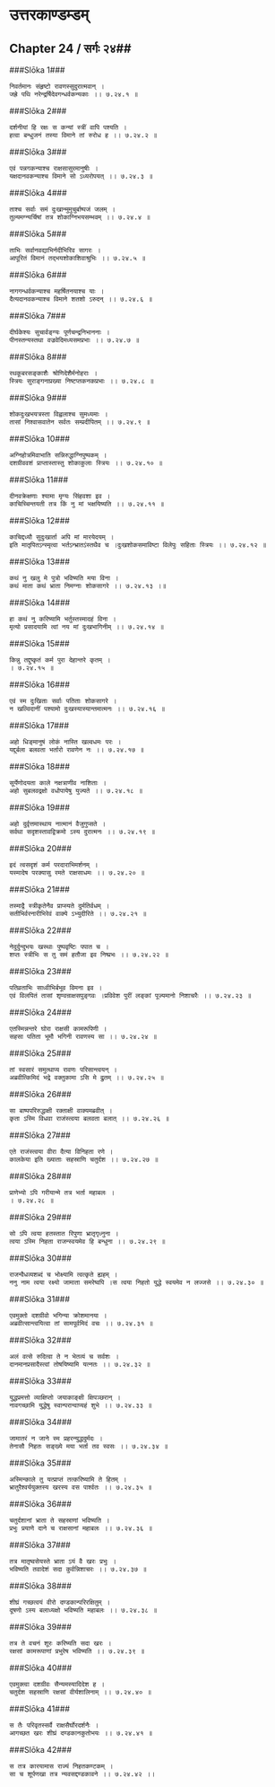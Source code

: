 उत्तरकाण्डम्डम्
===============================


## Chapter 24  / सर्गः २४##


###Slōka 1###


    निवर्तमानः संहृष्टो रावणस्सुदुरात्मवान् ।
    जह्रे पथि नरेन्द्रर्षिदेवगन्धर्वकन्यकाः ।। ७.२४.१ ॥


###Slōka 2###


    दर्शनीयां हि रक्षः स कन्यां स्त्रीं वापि पश्यति ।
    हत्वा बन्धुजनं तस्या विमाने तां रुरोध ह ।। ७.२४.२ ॥


###Slōka 3###


    एवं पन्नगकन्याश्च राक्षसासुरमानुषीः ।
    यक्षदानवकन्याश्च विमाने सो ऽध्यरोपयत् ।। ७.२४.३ ॥


###Slōka 4###


    ताश्च सर्वाः समं दुःखान्मुमुचुर्बाष्पजं जलम् ।
    तुल्यमग्न्यर्चिषां तत्र शोकाग्निभयसम्भवम् ।। ७.२४.४ ॥


###Slōka 5###


    ताभिः सर्वानवद्याभिर्नदीभिरिव सागरः ।
    आपूरितं विमानं तद्भयशोकाशिवाश्रुभिः ।। ७.२४.५ ॥


###Slōka 6###


    नागगन्धर्वकन्याश्च महर्षितनयाश्च याः ।
    दैत्यदानवकन्याश्च विमाने शतशो ऽरुदन् ।। ७.२४.६ ॥


###Slōka 7###


    दीर्घकेश्यः सुचार्वङ्ग्यः पूर्णचन्द्रनिभाननाः ।
    पीनस्तन्यस्तथा वज्रवेदिमध्यसमप्रभाः ।। ७.२४.७ ॥


###Slōka 8###


    रथकूबरसङ्काशैः श्रोणिदेशैर्मनोहराः ।
    स्त्रियः सुराङ्गनाप्रख्या निष्टप्तकनकप्रभाः ।। ७.२४.८ ॥


###Slōka 9###


    शोकदुःखभयत्रस्ता विह्वलाश्च सुमध्यमाः ।
    तासां निश्वासवातेन सर्वतः सम्प्रदीपितम् ।। ७.२४.९ ॥


###Slōka 10###


    अग्निहोत्रमिवाभाति सन्निरुद्धाग्निपुष्पकम् ।
    दशग्रीववशं प्राप्तास्तास्तु शोकाकुलाः स्त्रियः ।। ७.२४.१० ॥


###Slōka 11###


    दीनवक्रेक्षणाः श्यामा मृग्यः सिंहवशा इव ।
    काचिच्चिन्तयती तत्र किं नु मां भक्षयिष्यति ।। ७.२४.११ ॥


###Slōka 12###


    काचिद्दध्यौ सुदुःखार्ता अपि मां मारयेदयम् ।
    इति मातृपितऽन्स्मृत्वा भर्तऽन्भ्रातऽंस्तथैव च ।दुःखशोकसमाविष्टा विलेपुः सहिताः स्त्रियः ।। ७.२४.१२ ॥


###Slōka 13###


    कथं नु खलु मे पुत्रो भविष्यति मया विना ।
    कथं माता कथं भ्राता निमग्नाः शोकसागरे ।। ७.२४.१३ ।॥


###Slōka 14###


    हा कथं नु करिष्यामि भर्तुस्तस्मादहं विना ।
    मृत्यो प्रसादयामि त्वां नय मां दुःखभागिनीम् ।। ७.२४.१४ ॥


###Slōka 15###


    किन्नु तद्दुष्कृतं कर्म पुरा देहान्तरे कृतम् ।
    । ७.२४.१५ ॥


###Slōka 16###


    एवं स्म दुःखिताः सर्वाः पतिताः शोकसागरे ।
    न खल्विदानीं पश्यामो दुःखस्यास्यान्तमात्मनः ।। ७.२४.१६ ॥


###Slōka 17###


    अहो धिङ्मानुषं लोकं नास्ति खल्वधमः परः ।
    यद्दुर्बला बलवता भर्तारो रावणेन नः ।। ७.२४.१७ ॥


###Slōka 18###


    सूर्येणोदयता काले नक्षत्राणीव नाशिताः ।
    अहो सुबलवद्रक्षो वधोपायेषु युज्यते ।। ७.२४.१८ ॥


###Slōka 19###


    अहो दुर्वृत्तमास्थाय नात्मानं वैजुगुप्सते ।
    सर्वथा सदृशस्तावद्विक्रमो ऽस्य दुरात्मनः ।। ७.२४.१९ ॥


###Slōka 20###


    इदं त्वसदृशं कर्म परदाराभिमर्शनम् ।
    यस्मादेष परक्यासु रमते राक्षसाधमः ।। ७.२४.२० ॥


###Slōka 21###


    तस्माद्वै स्त्रीकृतेनैव प्राप्स्यते दुर्मतिर्वधम् ।
    सतीभिर्वरनारीभिरेवं वाक्ये ऽभ्युदीरिते ।। ७.२४.२१ ॥


###Slōka 22###


    नेदुर्दुन्दुभयः खस्थाः पुष्पवृष्टिः पपात च ।
    शप्तः स्त्रीभिः स तु समं हतौजा इव निष्प्रभः ।। ७.२४.२२ ॥


###Slōka 23###


    पतिव्रताभिः साध्वीभिर्बभूव विमना इव ।
    एवं विलपितं तासां शृण्वन्राक्षसपुङ्गवः ।प्रविवेश पुरीं लङ्कां पूज्यमानो निशाचरैः ।। ७.२४.२३ ॥


###Slōka 24###


    एतस्मिन्नन्तरे घोरा राक्षसी कामरूपिणी ।
    सहसा पतिता भूमौ भगिनी रावणस्य सा ।। ७.२४.२४ ॥


###Slōka 25###


    तां स्वसारं समुत्थाप्य रावणः परिसान्त्वयन् ।
    अब्रवीत्किमिदं भद्रे वक्तुकामा ऽसि मे द्रुतम् ।। ७.२४.२५ ॥


###Slōka 26###


    सा बाष्पपरिरुद्धाक्षी रक्ताक्षी वाक्यमब्रवीत् ।
    कृता ऽस्मि विधवा राजंस्त्वया बलवता बलात् ।। ७.२४.२६ ॥


###Slōka 27###


    एते राजंस्त्वया वीरा दैत्या विनिहता रणे ।
    कालकेया इति ख्याताः सहस्राणि चतुर्दश ।। ७.२४.२७ ॥


###Slōka 28###


    प्राणेभ्यो ऽपि गरीयान्मे तत्र भर्ता महाबलः ।
    । ७.२४.२८ ॥


###Slōka 29###


    सो ऽपि त्वया हतस्तात रिपुणा भ्रातृगृध्नुना ।
    त्वया ऽस्मि निहता राजन्स्वयमेव हि बन्धुना ।। ७.२४.२९ ॥


###Slōka 30###


    राजन्वैधव्यशब्दं च भोक्ष्यामि त्वत्कृते ह्यहम् ।
    ननु नाम त्वया रक्ष्यो जामाता समरेष्वपि ।स त्वया निहतो युद्धे स्वयमेव न लज्जसे ।। ७.२४.३० ॥


###Slōka 31###


    एवमुक्तो दशग्रीवो भगिन्या क्रोशमानया ।
    अब्रवीत्सान्त्वयित्वा तां सामपूर्वमिदं वचः ।। ७.२४.३१ ॥


###Slōka 32###


    अलं वत्से रुदित्वा ते न भेतव्यं च सर्वशः ।
    दानमानप्रसादैस्त्वां तोषयिष्यामि यत्नतः ।। ७.२४.३२ ॥


###Slōka 33###


    युद्धप्रमत्तो व्याक्षिप्तो जयाकाङ्क्षी क्षिपञ्छरान् ।
    नावगच्छामि युद्धेषु स्वान्परान्वाप्यहं शुभे ।। ७.२४.३३ ॥


###Slōka 34###


    जामातरं न जाने स्म प्रहरन्युद्धदुर्मदः ।
    तेनासौ निहतः सङ्ख्ये मया भर्ता तव स्वसः ।। ७.२४.३४ ॥


###Slōka 35###


    अस्मिन्काले तु यत्प्राप्तं तत्करिष्यामि ते हितम् ।
    भ्रातुरैश्वर्ययुक्तस्य खरस्य वस पार्श्वतः ।। ७.२४.३५ ॥


###Slōka 36###


    चतुर्दशानां भ्राता ते सहस्राणां भविष्यति ।
    प्रभुः प्रयाणे दाने च राक्षसानां महाबलः ।। ७.२४.३६ ॥


###Slōka 37###


    तत्र मातृष्वसेयस्ते भ्राता ऽयं वै खरः प्रभुः ।
    भविष्यति तवादेशं सदा कुर्वन्निशाचरः ।। ७.२४.३७ ॥


###Slōka 38###


    शीघ्रं गच्छत्वयं वीरो दण्डकान्परिरक्षितुम् ।
    दूषणो ऽस्य बलाध्यक्षो भविष्यति महाबलः ।। ७.२४.३८ ॥


###Slōka 39###


    तत्र ते वचनं शूरः करिष्यति सदा खरः ।
    रक्षसां कामरूपाणां प्रभुरेष भविष्यति ।। ७.२४.३९ ॥


###Slōka 40###


    एवमुक्त्वा दशग्रीवः सैन्यमस्यादिदेश ह ।
    चतुर्दश सहस्राणि रक्षसां वीर्यशालिनाम् ।। ७.२४.४० ॥


###Slōka 41###


    स तैः परिवृतस्सर्वै राक्षसैर्घोरदर्शनैः ।
    आगच्छत खरः शीघ्रं दण्डकानकुतोभयः ।। ७.२४.४१ ॥


###Slōka 42###


    स तत्र कारयामास राज्यं निहतकण्टकम् ।
    सा च शूर्पणखा तत्र न्यवसद्दण्डकावने ।। ७.२४.४२ ।।


